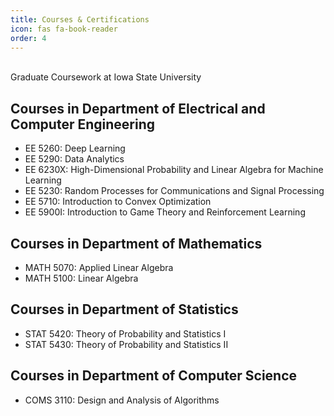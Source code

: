 ```yaml
---
title: Courses & Certifications
icon: fas fa-book-reader
order: 4
---
```

\
Graduate Coursework at Iowa State University

## Courses in Department of Electrical and Computer Engineering
- EE 5260: Deep Learning
- EE 5290: Data Analytics
- EE 6230X: High-Dimensional Probability and Linear Algebra for Machine Learning
- EE 5230: Random Processes for Communications and Signal Processing
- EE 5710: Introduction to Convex Optimization
- EE 5900I: Introduction to Game Theory and Reinforcement Learning

## Courses in Department of Mathematics
- MATH 5070: Applied Linear Algebra
- MATH 5100: Linear Algebra

## Courses in Department of Statistics
- STAT 5420: Theory of Probability and Statistics I
- STAT 5430: Theory of Probability and Statistics II

## Courses in Department of Computer Science
- COMS 3110: Design and Analysis of Algorithms
